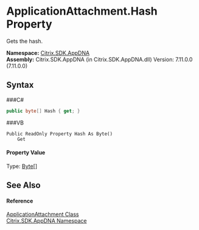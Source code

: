 # ApplicationAttachment.Hash Property 
 

Gets the hash.

**Namespace:**&nbsp;<a href="N_Citrix_SDK_AppDNA">Citrix.SDK.AppDNA</a><br />**Assembly:**&nbsp;Citrix.SDK.AppDNA (in Citrix.SDK.AppDNA.dll) Version: 7.11.0.0 (7.11.0.0)

## Syntax

###C#
```csharp
public byte[] Hash { get; }
```

###VB
```vbnet
Public ReadOnly Property Hash As Byte()
	Get
```


#### Property Value
Type: <a href="http://msdn2.microsoft.com/en-us/library/yyb1w04y" target="_blank">Byte</a>[]

## See Also


#### Reference
<a href="T_Citrix_SDK_AppDNA_ApplicationAttachment">ApplicationAttachment Class</a><br /><a href="N_Citrix_SDK_AppDNA">Citrix.SDK.AppDNA Namespace</a><br />